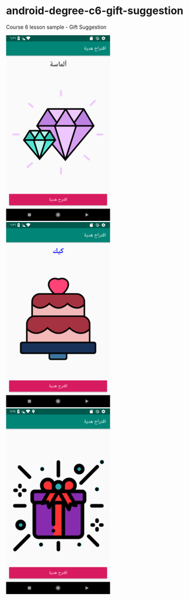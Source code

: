 # android-degree-c6-gift-suggestion
Course 6 lesson sample - Gift Suggestion

<img src="screenshots/Screenshot_1550421389.png" width="285"> <img src="screenshots/Screenshot_1550421394.png" width="285"> <img src="screenshots/Screenshot_1550597293.png" width="285"> 




